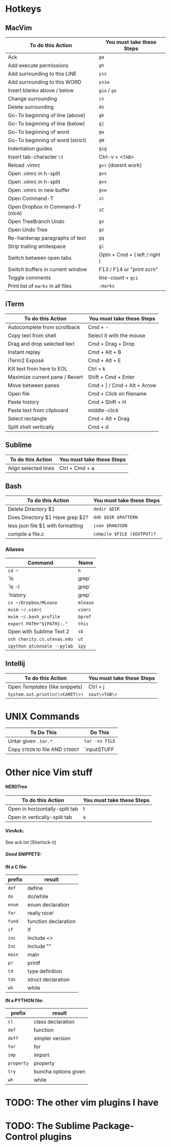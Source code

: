 Hotkeys
======

## MacVim

To do this Action                   | You must take these Steps
------------------------------------|--------------------------
Ack                                 | `ga`
Add execute permissions             | `gh`
Add surrounding to this LINE        | `yss`
Add surrounding to this WORD        | `ysiw`
Insert blanks above / below         | `gio` / `go`
Change surrounding                  | `cs`
Delete surrounding                  | `ds`
Go-To beginning of line (above)     | `gk`
Go-To beginning of line (below)     | `gj`
Go-To beginning of word             | `gw`
Go-To beginning of word (strict)    | `gW`
Indentation guides                  | `gig`
Insert tab-character `\t`           | Ctrl-v + \<`TAB`\>
Reload .vimrc                       | `gvr` (doesnt work)
Open .vimrc in h-split              | `gvs`
Open .vimrc in h-split              | `gvv`
Open .vimrc in new buffer           | `gvw`
Open Command-T                      | `zc`
Open Dropbox in Command-T (nice)    | `zC`
Open TreeBranch Undo                | `gz`
Open Undo Tree                      | `gz`
Re-hardwrap paragraphs of text      | `gq`
Strip trailing whitespace           | `gl`
Switch between open tabs            | Optn + Cmd + ( left / right )
Switch buffers in current window    | F13 / F14 or "print scrn"
Toggle comments                     | *line-count* + `gci`
Print list of `marks` in all files  | `:marks`


## iTerm

To do this Action               | You must take these Steps
--------------------------------|--------------------------
Autocomplete from scrollback    | Cmd + -
Copy text from shell            | Select it with the mouse
Drag and drop selected text     | Cmd + Drag + Drop
Instant replay                  | Cmd + Alt + B
iTerm2 Exposé                   | Cmd + Alt + E
Kill text from here to EOL      | Ctrl + k
Maximize current pane / Revert  | Shift + Cmd + Enter
Move between panes              | Cmd + ] / Cmd + Alt + Arrow
Open file                       | Cmd + Click on filename
Paste history                   | Cmd + Shift + H
Paste text from clipboard       | middle-click
Select rectangle                | Cmd + Alt + Drag
Split shell vertically          | Cmd + d



## Sublime
To do this Action                   | You must take these Steps
------------------------------------|--------------------------
Align selected lines                | Ctrl + Cmd + a



## Bash

To do this Action                 | You must take these Steps
----------------------------------|--------------------------
Delete Directory $1               | `dedir $DIR`
Does Directory $1 Have grep $2?   | `ddh $DIR $PATTERN`
less json file $1 with formatting | `json $RAWJSON`
compile a file.c                  | `compile $FILE ($OUTPUT)?`

### Aliases

Command                         | Name
--------------------------------|------
`cd ~`                          | `h`
`ls | grep`                     | `lg`
`ls -l | grep`                  | `llg`
`history | grep`                | `hisg`
`cs ~/Dropbox/MLease`           | `mlease`
`mvim ~/.vimrc`                 | `vimrc`
`mvim ~/.bash_profile`          | `bprof`
`export PATH="${PATH}:."`       | `this`
Open with Sublime Text 2        | `sb`
`ssh charity.cs.utexas.edu`     | `ut`
`ipython qtconsole --pylab`     | `ipy`

## Intellij

To do this Action                   | You must take these Steps
------------------------------------|--------------------------
Open *Templates* (like snippets)    | Ctrl + j
`System.out.println(\<CARET\>)`     | `sout\<TAB\>`


# UNIX Commands

To Do This                          | Do This
------------------------------------|----------
Untar given `.tar.*`                | `tar -xv FILE`
Copy `STDIN` to file AND `STDOUT`   | `inputSTUFF | tee file[s]` (`-a` to append to file[s])


# Other nice Vim stuff

#### NERDTree
To do this Action               | You must take these Steps
--------------------------------|--------------------------
Open in horizontally-split tab  | t
Open in vertically-split tab    | s

#### VimAck:
See ack.txt (Sherlock-it)


##### Good SNIPPETS:

**IN a C file:**

prefix      | result
------------|--
`def`       |  define
`do`        |  do/while
`enum`      |  enum declaration
`for`       |  really nice!
`fund`      |  function declaration
`if`        |  if
`inc`       |  include <>
`Inc`       |  include ""
`main`      |  main
`pr`        |  printf
`td`        |  type definition
`tds`       |  struct declaration
`wh`        |  while

**IN a PYTHON file:**

prefix          |  result
----------------|--
`cl`            |  class declaration
`def`           |  function
`deff`          |  simpler version
`for`           |  for
`imp`           |  import
`property`      |  property
`try`           |  buncha options given
`wh`            |  while




# TODO: The other vim plugins I have
# TODO: The Sublime Package-Control plugins

